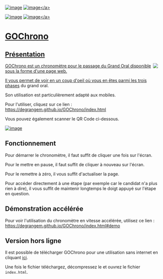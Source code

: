 <a href="https://degrangem.github.io/GOChrono/index.html">![image](https://badgen.net/badge/GoChrono/Version%20en%20ligne/?icon=github)</a>
<a href="https://github.com/DegrangeM/GOChrono/archive/refs/heads/master.zip">![image](https://badgen.net/badge/GoChrono/Version%20hors%20ligne%20(.zip)/cyan?icon=github)</a>

<a href="https://degrangem.forge.aeif.fr/GOChrono/">![image](https://badgen.net/badge/GoChrono/Version%20en%20ligne%20sur%20la%20forge/?icon=gitlab)</a>
<a href="https://forge.aeif.fr/DegrangeM/GOChrono/-/archive/master/GOChrono-master.zip">![image](https://badgen.net/badge/GoChrono/Version%20hors%20ligne%20sur%20la%20forge%20(.zip)/cyan?icon=gitlab)</a>


# GOChrono

## Présentation

<img src="https://user-images.githubusercontent.com/53106394/165129622-2260f9eb-1972-4be3-97ae-37e2696dcea1.png" align="right" />

GOChrono est un chronomètre pour le passage du Grand Oral disponible sous la forme d'une page web.

Il vous permet de voir en un coup d'oeil où vous en êtes parmi les [trois phases](https://www.education.gouv.fr/reussir-au-lycee/baccalaureat-comment-se-passe-le-grand-oral-100028) du grand oral.


Son utilisation est particulièrement adapté aux mobiles.

Pour l'utiliser, cliquez sur ce lien : https://degrangem.github.io/GOChrono/index.html

Vous pouvez également scanner le QR Code ci-dessous.

<a href="https://degrangem.github.io/GOChrono/index.html">![image](https://user-images.githubusercontent.com/53106394/165129941-4e6924ad-737a-43d5-94c4-cf977f277202.png)</a>

## Fonctionnement

Pour démarrer le chronomètre, il faut suffit de cliquer une fois sur l'écran.

Pour le mettre en pause, il faut suffit de cliquer à nouveau sur l'écran.

Pour le remettre à zéro, il vous suffit d'actualiser la page.

Pour accéder directement à une étape (par exemple car le candidat n'a plus rien à dire), il vous suffit de maintenir longtemps le doigt appuyé sur l'étape en question.

## Démonstration accélérée

Pour voir l'utilisation du chronomètre en vitesse accélérée, utilisez ce lien : https://degrangem.github.io/GOChrono/index.html#demo

## Version hors ligne

Il est possible de télécharger GOChrono pour une utilisation sans internet en cliquant [ici](https://github.com/DegrangeM/GOChrono/archive/refs/heads/master.zip).

Une fois le fichier téléchargez, décompressez le et ouvrez le fichier `index.html`.

